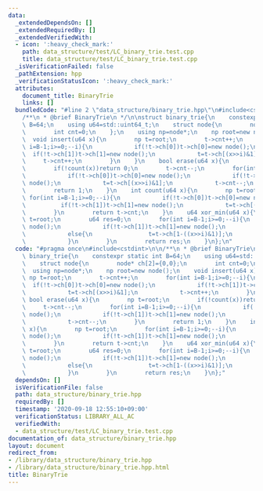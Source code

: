 ```yaml
---
data:
  _extendedDependsOn: []
  _extendedRequiredBy: []
  _extendedVerifiedWith:
  - icon: ':heavy_check_mark:'
    path: data_structure/test/LC_binary_trie.test.cpp
    title: data_structure/test/LC_binary_trie.test.cpp
  _isVerificationFailed: false
  _pathExtension: hpp
  _verificationStatusIcon: ':heavy_check_mark:'
  attributes:
    document_title: BinaryTrie
    links: []
  bundledCode: "#line 2 \"data_structure/binary_trie.hpp\"\n#include<cstdint>\n\n\
    /**\n * @brief BinaryTrie\n */\n\nstruct binary_trie{\n    constexpr static int\
    \ B=64;\n    using u64=std::uint64_t;\n    struct node{\n        node* ch[2]={0,0};\n\
    \        int cnt=0;\n    };\n    using np=node*;\n    np root=new node();\n  \
    \  void insert(u64 x){\n        np t=root;\n        t->cnt++;\n        for(int\
    \ i=B-1;i>=0;--i){\n            if(!t->ch[0])t->ch[0]=new node();\n          \
    \  if(!t->ch[1])t->ch[1]=new node();\n            t=t->ch[(x>>i)&1];\n       \
    \     t->cnt++;\n        }\n    }\n    bool erase(u64 x){\n        np t=root;\n\
    \        if(!count(x))return 0;\n        t->cnt--;\n        for(int i=B-1;i>=0;--i){\n\
    \            if(!t->ch[0])t->ch[0]=new node();\n            if(!t->ch[1])t->ch[1]=new\
    \ node();\n            t=t->ch[(x>>i)&1];\n            t->cnt--;\n        }\n\
    \        return 1;\n    }\n    int count(u64 x){\n        np t=root;\n       \
    \ for(int i=B-1;i>=0;--i){\n            if(!t->ch[0])t->ch[0]=new node();\n  \
    \          if(!t->ch[1])t->ch[1]=new node();\n            t=t->ch[(x>>i)&1];\n\
    \        }\n        return t->cnt;\n    }\n    u64 xor_min(u64 x){\n        np\
    \ t=root;\n        u64 res=0;\n        for(int i=B-1;i>=0;--i){\n            if(!t->ch[0])t->ch[0]=new\
    \ node();\n            if(!t->ch[1])t->ch[1]=new node();\n            if(t->ch[(x>>i)&1]->cnt)t=t->ch[(x>>i)&1];\n\
    \            else{\n                t=t->ch[1-((x>>i)&1)];\n                res+=1ULL<<i;\n\
    \            }\n        }\n        return res;\n    }\n};\n"
  code: "#pragma once\n#include<cstdint>\n\n/**\n * @brief BinaryTrie\n */\n\nstruct\
    \ binary_trie{\n    constexpr static int B=64;\n    using u64=std::uint64_t;\n\
    \    struct node{\n        node* ch[2]={0,0};\n        int cnt=0;\n    };\n  \
    \  using np=node*;\n    np root=new node();\n    void insert(u64 x){\n       \
    \ np t=root;\n        t->cnt++;\n        for(int i=B-1;i>=0;--i){\n          \
    \  if(!t->ch[0])t->ch[0]=new node();\n            if(!t->ch[1])t->ch[1]=new node();\n\
    \            t=t->ch[(x>>i)&1];\n            t->cnt++;\n        }\n    }\n   \
    \ bool erase(u64 x){\n        np t=root;\n        if(!count(x))return 0;\n   \
    \     t->cnt--;\n        for(int i=B-1;i>=0;--i){\n            if(!t->ch[0])t->ch[0]=new\
    \ node();\n            if(!t->ch[1])t->ch[1]=new node();\n            t=t->ch[(x>>i)&1];\n\
    \            t->cnt--;\n        }\n        return 1;\n    }\n    int count(u64\
    \ x){\n        np t=root;\n        for(int i=B-1;i>=0;--i){\n            if(!t->ch[0])t->ch[0]=new\
    \ node();\n            if(!t->ch[1])t->ch[1]=new node();\n            t=t->ch[(x>>i)&1];\n\
    \        }\n        return t->cnt;\n    }\n    u64 xor_min(u64 x){\n        np\
    \ t=root;\n        u64 res=0;\n        for(int i=B-1;i>=0;--i){\n            if(!t->ch[0])t->ch[0]=new\
    \ node();\n            if(!t->ch[1])t->ch[1]=new node();\n            if(t->ch[(x>>i)&1]->cnt)t=t->ch[(x>>i)&1];\n\
    \            else{\n                t=t->ch[1-((x>>i)&1)];\n                res+=1ULL<<i;\n\
    \            }\n        }\n        return res;\n    }\n};"
  dependsOn: []
  isVerificationFile: false
  path: data_structure/binary_trie.hpp
  requiredBy: []
  timestamp: '2020-09-18 12:55:10+09:00'
  verificationStatus: LIBRARY_ALL_AC
  verifiedWith:
  - data_structure/test/LC_binary_trie.test.cpp
documentation_of: data_structure/binary_trie.hpp
layout: document
redirect_from:
- /library/data_structure/binary_trie.hpp
- /library/data_structure/binary_trie.hpp.html
title: BinaryTrie
---
```

